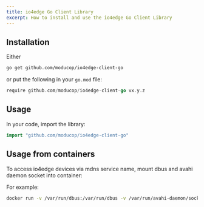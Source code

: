 ```yaml
---
title: io4edge Go Client Library
excerpt: How to install and use the io4edge Go Client Library
---
```


## Installation

Either
```bash
go get github.com/moducop/io4edge-client-go
```

or put the following in your `go.mod` file:
```go
require github.com/moducop/io4edge-client-go vx.y.z
```
## Usage

In your code, import the library:
```go
import "github.com/moducop/io4edge-client-go"
```

## Usage from containers

To access io4edge devices via mdns service name, mount dbus and avahi daemon socket into container:

For example:
```bash
docker run -v /var/run/dbus:/var/run/dbus -v /var/run/avahi-daemon/socket:/var/run/avahi-daemon/socket <your image>
```
